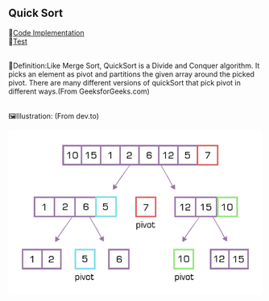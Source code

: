 ##  Quick Sort

:link:[Code Implementation](https://github.com/jun383914/Data-Structure-and-algorithm/blob/master/Sorting/Quick%20Sort/Quick%20Sort/Program.cs)
<br />:link:[Test](https://github.com/jun383914/Data-Structure-and-algorithm/blob/master/Sorting/Quick%20Sort/XUnitTestProject1/UnitTest1.cs)

 <br />:blue_book:Definition:Like Merge Sort, QuickSort is a Divide and Conquer algorithm. It picks an element as pivot and partitions the given array around the picked pivot. There are many different versions of quickSort that pick pivot in different ways.(From GeeksforGeeks.com)

 <br />:framed_picture:Illustration: (From dev.to)
 <br /><p align="center">
  <img src="https://github.com/jun383914/Data-Structure-and-algorithm/blob/master/Sorting/Quick%20Sort/QuickSort.png">
</p>

